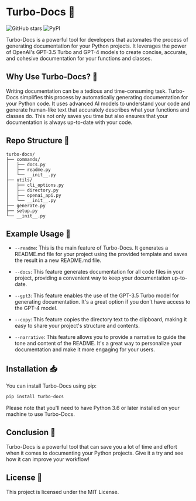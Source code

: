 # Turbo-Docs 🚀

![GitHub stars](https://img.shields.io/github/stars/voynow/turbo-docs?style=social)
![PyPI](https://img.shields.io/pypi/v/turbo-docs)

Turbo-Docs is a powerful tool for developers that automates the process of generating documentation for your Python projects. It leverages the power of OpenAI's GPT-3.5 Turbo and GPT-4 models to create concise, accurate, and cohesive documentation for your functions and classes. 

## Why Use Turbo-Docs? 🤔

Writing documentation can be a tedious and time-consuming task. Turbo-Docs simplifies this process by automatically generating documentation for your Python code. It uses advanced AI models to understand your code and generate human-like text that accurately describes what your functions and classes do. This not only saves you time but also ensures that your documentation is always up-to-date with your code.

## Repo Structure 🌳

```
turbo-docs/
├── commands/
│   ├── docs.py
│   ├── readme.py
│   └── __init__.py
├── utils/
│   ├── cli_options.py
│   ├── directory.py
│   ├── openai_api.py
│   └── __init__.py
├── generate.py
├── setup.py
└── __init__.py
```

## Example Usage 📖

- `--readme`: This is the main feature of Turbo-Docs. It generates a README.md file for your project using the provided template and saves the result in a new README.md file.

- `--docs`: This feature generates documentation for all code files in your project, providing a convenient way to keep your documentation up-to-date.

- `--gpt3`: This feature enables the use of the GPT-3.5 Turbo model for generating documentation. It's a great option if you don't have access to the GPT-4 model.

- `--copy`: This feature copies the directory text to the clipboard, making it easy to share your project's structure and contents.

- `--narrative`: This feature allows you to provide a narrative to guide the tone and content of the README. It's a great way to personalize your documentation and make it more engaging for your users.

## Installation 📥

You can install Turbo-Docs using pip:

```bash
pip install turbo-docs
```

Please note that you'll need to have Python 3.6 or later installed on your machine to use Turbo-Docs.

## Conclusion 🎉

Turbo-Docs is a powerful tool that can save you a lot of time and effort when it comes to documenting your Python projects. Give it a try and see how it can improve your workflow!

## License 📄

This project is licensed under the MIT License.